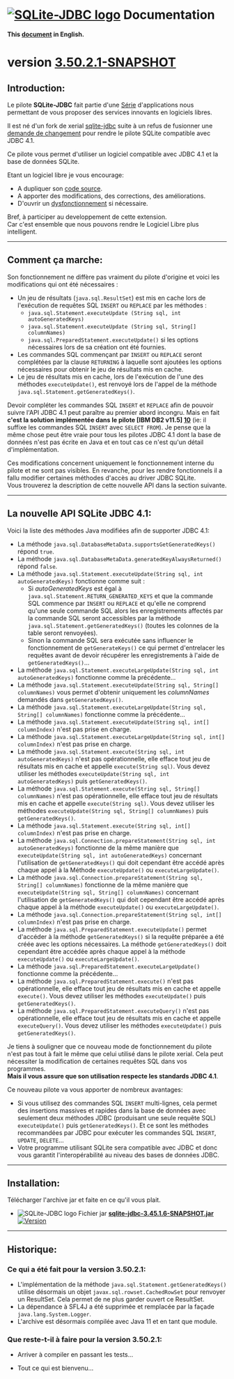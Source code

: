 <!--
╔════════════════════════════════════════════════════════════════════════════════════╗
║                                                                                    ║
║   Copyright (c) 2020 https://prrvchr.github.io                                     ║
║                                                                                    ║
║   Permission is hereby granted, free of charge, to any person obtaining            ║
║   a copy of this software and associated documentation files (the "Software"),     ║
║   to deal in the Software without restriction, including without limitation        ║
║   the rights to use, copy, modify, merge, publish, distribute, sublicense,         ║
║   and/or sell copies of the Software, and to permit persons to whom the Software   ║
║   is furnished to do so, subject to the following conditions:                      ║
║                                                                                    ║
║   The above copyright notice and this permission notice shall be included in       ║
║   all copies or substantial portions of the Software.                              ║
║                                                                                    ║
║   THE SOFTWARE IS PROVIDED "AS IS", WITHOUT WARRANTY OF ANY KIND,                  ║
║   EXPRESS OR IMPLIED, INCLUDING BUT NOT LIMITED TO THE WARRANTIES                  ║
║   OF MERCHANTABILITY, FITNESS FOR A PARTICULAR PURPOSE AND NONINFRINGEMENT.        ║
║   IN NO EVENT SHALL THE AUTHORS OR COPYRIGHT HOLDERS BE LIABLE FOR ANY             ║
║   CLAIM, DAMAGES OR OTHER LIABILITY, WHETHER IN AN ACTION OF CONTRACT,             ║
║   TORT OR OTHERWISE, ARISING FROM, OUT OF OR IN CONNECTION WITH THE SOFTWARE       ║
║   OR THE USE OR OTHER DEALINGS IN THE SOFTWARE.                                    ║
║                                                                                    ║
╚════════════════════════════════════════════════════════════════════════════════════╝
-->
# [![SQLite-JDBC logo][1]][2] Documentation

**This [document][3] in English.**

# version [3.50.2.1-SNAPSHOT][4]

## Introduction:

Le pilote **SQLite-JDBC** fait partie d'une [Série][5] d'applications nous permettant de vous proposer des services innovants en logiciels libres.

Il est né d'un fork de xerial [sqlite-jdbc][6] suite à un refus de fusionner une [demande de changement][7] pour rendre le pilote SQLite compatible avec JDBC 4.1.

Ce pilote vous permet d'utiliser un logiciel compatible avec JDBC 4.1 et la base de données SQLite.

Etant un logiciel libre je vous encourage:
- A dupliquer son [code source][8].
- A apporter des modifications, des corrections, des améliorations.
- D'ouvrir un [dysfonctionnement][9] si nécessaire.

Bref, à participer au developpement de cette extension.  
Car c'est ensemble que nous pouvons rendre le Logiciel Libre plus intelligent.

___

## Comment ça marche:

Son fonctionnement ne diffère pas vraiment du pilote d'origine et voici les modifications qui ont été nécessaires :
- Un jeu de résultats (`java.sql.ResultSet`) est mis en cache lors de l'exécution de requêtes SQL `INSERT` ou `REPLACE` par les méthodes :
    - `java.sql.Statement.executeUpdate (String sql, int autoGeneratedKeys)`
    - `java.sql.Statement.executeUpdate (String sql, String[] columnNames)`
    - `java.sql.PreparedStatement.executeUpdate()` si les options nécessaires lors de sa création ont été fournies.
- Les commandes SQL commençant par `INSERT` ou `REPLACE` seront complétées par la clause `RETURNING` à laquelle sont ajoutées les options nécessaires pour obtenir le jeu de résultats mis en cache.
- Le jeu de résultats mis en cache, lors de l'exécution de l'une des méthodes `executeUpdate()`, est renvoyé lors de l'appel de la méthode `java.sql.Statement.getGeneratedKeys()`.

Devoir compléter les commandes SQL `INSERT` et `REPLACE` afin de pouvoir suivre l'API JDBC 4.1 peut paraître au premier abord incongru. Mais en fait **c'est la solution implémentée dans le pilote [IBM DB2 v11.5] [10]** (ie: il suffixe les commandes SQL `INSERT` avec `SELECT FROM`). Je pense que la même chose peut être vraie pour tous les pilotes JDBC 4.1 dont la base de données n'est pas écrite en Java et en tout cas ce n'est qu'un détail d'implémentation.

Ces modifications concernent uniquement le fonctionnement interne du pilote et ne sont pas visibles. En revanche, pour les rendre fonctionnels il a fallu modifier certaines méthodes d'accès au driver JDBC SQLite.  
Vous trouverez la description de cette nouvelle API dans la section suivante.

___

## La nouvelle API SQLite JDBC 4.1:

Voici la liste des méthodes Java modifiées afin de supporter JDBC 4.1:

- La méthode `java.sql.DatabaseMetaData.supportsGetGeneratedKeys()` répond `true`.
- La méthode `java.sql.DatabaseMetaData.generatedKeyAlwaysReturned()` répond `false`.
- La méthode `java.sql.Statement.executeUpdate(String sql, int autoGeneratedKeys)` fonctionne comme suit :
   - Si _autoGeneratedKeys_ est égal à `java.sql.Statement.RETURN_GENERATED_KEYS` et que la commande SQL commence par `INSERT` ou `REPLACE` et qu'elle ne comprend qu'une seule commande SQL alors les enregistrements affectés par la commande SQL seront accessibles par la méthode `java.sql.Statement.getGeneratedKeys()` (toutes les colonnes de la table seront renvoyées).
   - Sinon la commande SQL sera exécutée sans influencer le fonctionnement de `getGenerateKeys()` ce qui permet d'entrelacer les requêtes avant de devoir récupérer les enregistrements à l'aide de `getGeneratedKeys()`...
- La méthode `java.sql.Statement.executeLargeUpdate(String sql, int autoGeneratedKeys)` fonctionne comme la précédente...
- La méthode `java.sql.Statement.executeUpdate(String sql, String[] columnNames)` vous permet d'obtenir uniquement les _columnNames_ demandés dans `getGeneratedKeys()`.
- La méthode `java.sql.Statement.executeLargeUpdate(String sql, String[] columnNames)` fonctionne comme la précédente...
- La méthode `java.sql.Statement.executeUpdate(String sql, int[] columnIndex)` n'est pas prise en charge.
- La méthode `java.sql.Statement.executeLargeUpdate(String sql, int[] columnIndex)` n'est pas prise en charge.
- La méthode `java.sql.Statement.execute(String sql, int autoGeneratedKeys)` n'est pas opérationnelle, elle efface tout jeu de résultats mis en cache et appelle `execute(String sql)`. Vous devez utiliser les méthodes `executeUpdate(String sql, int autoGeneratedKeys)` puis `getGeneratedKeys()`.
- La méthode `java.sql.Statement.execute(String sql, String[] columnNames)` n'est pas opérationnelle, elle efface tout jeu de résultats mis en cache et appelle `execute(String sql)`. Vous devez utiliser les méthodes `executeUpdate(String sql, String[] columnNames)` puis `getGeneratedKeys()`.
- La méthode `java.sql.Statement.execute(String sql, int[] columnIndex)` n'est pas prise en charge.
- La méthode `java.sql.Connection.prepareStatement(String sql, int autoGeneratedKeys)` fonctionne de la même manière que `executeUpdate(String sql, int autoGeneratedKeys)` concernant l'utilisation de `getGeneratedKeys()` qui doit cependant être accédé après chaque appel à la Méthode `executeUpdate()` ou `executeLargeUpdate()`.
- La méthode `java.sql.Connection.prepareStatement(String sql, String[] columnNames)` fonctionne de la même manière que `executeUpdate(String sql, String[] columnNames)` concernant l'utilisation de `getGeneratedKeys()` qui doit cependant être accédé après chaque appel à la méthode `executeUpdate()` ou `executeLargeUpdate()`.
- La méthode `java.sql.Connection.prepareStatement(String sql, int[] columnIndex)` n'est pas prise en charge.
- La méthode `java.sql.PreparedStatement.executeUpdate()` permet d'accéder à la méthode `getGeneratedKeys()` si la requête préparée a été créée avec les options nécessaires. La méthode `getGeneratedKeys()` doit cependant être accédée après chaque appel à la méthode `executeUpdate()` ou `executeLargeUpdate()`.
- La méthode `java.sql.PreparedStatement.executeLargeUpdate()` fonctionne comme la précédente...
- La méthode `java.sql.PreparedStatement.execute()` n'est pas opérationnelle, elle efface tout jeu de résultats mis en cache et appelle `execute()`. Vous devez utiliser les méthodes `executeUpdate()` puis `getGeneratedKeys()`.
- La méthode `java.sql.PreparedStatement.executeQuery()` n'est pas opérationnelle, elle efface tout jeu de résultats mis en cache et appelle `executeQuery()`. Vous devez utiliser les méthodes `executeUpdate()` puis `getGeneratedKeys()`.

Je tiens à souligner que ce nouveau mode de fonctionnement du pilote n'est pas tout à fait le même que celui utilisé dans le pilote xerial. Cela peut nécessiter la modification de certaines requêtes SQL dans vos programmes.  
**Mais il vous assure que son utilisation respecte les standards JDBC 4.1**.

Ce nouveau pilote va vous apporter de nombreux avantages:
- Si vous utilisez des commandes SQL `INSERT` multi-lignes, cela permet des insertions massives et rapides dans la base de données avec seulement deux méthodes JDBC (produisant une seule requête SQL) `executeUpdate()` puis `getGeneratedKeys()`. Et ce sont les méthodes recommandées par JDBC pour exécuter les commandes SQL `INSERT`, `UPDATE`, `DELETE`...
- Votre programme utilisant SQLite sera compatible avec JDBC et donc vous garantit l'interopérabilité au niveau des bases de données JDBC.

___

## Installation:

Télécharger l'archive jar et faite en ce qu'il vous plait.

- ![SQLite-JDBC logo][11] Fichier jar **[sqlite-jdbc-3.45.1.6-SNAPSHOT.jar][12]** [![Version][13]][12]

___

## Historique:

### Ce qui a été fait pour la version 3.50.2.1:

- L'implémentation de la méthode `java.sql.Statement.getGeneratedKeys()` utilise désormais un objet `javax.sql.rowset.CachedRowSet` pour renvoyer un ResultSet. Cela permet de ne plus garder ouvert ce ResultSet.
- La dépendance à SFL4J a été supprimée et remplacée par la façade `java.lang.System.Logger`.
- L'archive est désormais compilée avec Java 11 et en tant que module.

### Que reste-t-il à faire pour la version 3.50.2.1:

- Arriver à compiler en passant les tests...

- Tout ce qui est bienvenu...

[1]: <https://prrvchr.github.io/SQLiteOOo/img/sqlite.svg#collapse>
[2]: <https://prrvchr.github.io/sqlite-jdbc/>
[3]: <https://prrvchr.github.io/sqlite-jdbc/>
[4]: <https://prrvchr.github.io/sqlite-jdbc/README_fr#ce-qui-a-%C3%A9t%C3%A9-fait-pour-la-version-35021>
[5]: <https://prrvchr.github.io/README_fr>
[6]: <https://github.com/xerial/sqlite-jdbc>
[7]: <https://github.com/xerial/sqlite-jdbc/pull/1067>
[8]: <https://github.com/prrvchr/sqlite-jdbc/>
[9]: <https://github.com/prrvchr/sqlite-jdbc/issues/new>
[10]: <https://www.ibm.com/docs/en/db2/11.5?topic=applications-retrieving-auto-generated-keys-insert-statement>
[11]: <https://prrvchr.github.io/sqlite-jdbc/img/SQLiteJDBC.svg#middle>
[12]: <https://github.com/prrvchr/sqlite-jdbc/releases/download/3.50.2.1-SNAPSHOT/sqlite-jdbc-3.50.2.1-SNAPSHOT.jar>
[13]: <https://img.shields.io/github/downloads/prrvchr/sqlite-jdbc/latest/total?label=v3.50.2.1-SNAPSHOT#right>
